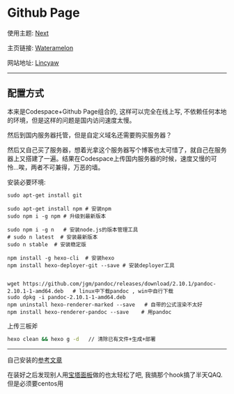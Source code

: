 # Github Page
使用主题: [Next](https://github.com/theme-next/hexo-theme-next)

主页链接: [Wateramelon](https://Lincyaw.github.io)

网站地址: [Lincyaw](www.lincyaw.xyz)



---

## 配置方式

本来是Codespace+Github Page组合的, 这样可以完全在线上写, 不依赖任何本地的环境，但是这样的问题是国内访问速度太慢。

然后到国内服务器托管，但是自定义域名还需要购买服务器？

然后又自己买了服务器，想着光拿这个服务器写个博客也太可惜了，就自己在服务器上又搭建了一遍。结果在Codespace上传国内服务器的时候，速度又慢的可怜...唉，两者不可兼得，万恶的墙。



安装必要环境: 

```shell
sudo apt-get install git

sudo apt-get install npm # 安装npm
sudo npm i -g npm # 升级到最新版本

sudo npm i -g n   # 安装node.js的版本管理工具
# sudo n latest  # 安装最新版本
sudo n stable  # 安装稳定版

npm install -g hexo-cli  # 安装hexo
npm install hexo-deployer-git --save # 安装deployer工具


wget https://github.com/jgm/pandoc/releases/download/2.10.1/pandoc-2.10.1-1-amd64.deb   # linux中下载pandoc , win中自行下载
sudo dpkg -i pandoc-2.10.1-1-amd64.deb
npm uninstall hexo-renderer-marked --save   # 自带的公式渲染不太好
npm install hexo-renderer-pandoc --save    # 用pandoc
```

上传三板斧

```sh
hexo clean && hexo g -d   // 清除已有文件+生成+部署
```

---

自己安装的[参考文章](https://zhuanlan.zhihu.com/p/120743882)

在装好之后发现别人用[宝塔面板](https://cloud.tencent.com/developer/article/1662792)做的也太轻松了吧, 我搞那个hook搞了半天QAQ. 但是必须要centos用

